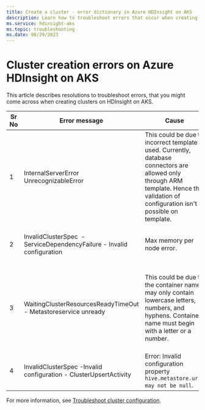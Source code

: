 ```yaml
---
title: Create a cluster - error dictionary in Azure HDInsight on AKS
description: Learn how to troubleshoot errors that occur when creating Azure HDInsight on AKS clusters
ms.service: hdinsight-aks
ms.topic: troubleshooting
ms.date: 08/29/2023
---
```


# Cluster creation errors on Azure HDInsight on AKS

This article describes resolutions to troubleshoot errors, that you might come across when creating clusters on HDInsight on AKS.

|Sr No| Error message|Cause|Resolution|
|-|-|-|-|
|1|InternalServerError  UnrecognizableError|This could be due to incorrect template used. Currently, database connectors are allowed only through ARM template. Hence the validation of configuration isn't possible on template.|- | 
|2|InvalidClusterSpec  - ServiceDependencyFailure - Invalid configuration|Max memory per node error.| Refer the Max memory configurations [Property value types](https://trino.io/docs/current/admin/properties-resource-management.html#query-max-memory-per-node).|
|3|WaitingClusterResourcesReadyTimeOut - Metastoreservice unready|This could be due to the container name may only contain lowercase letters, numbers, and hyphens.  Container name must begin with a letter or a number.|Each hyphen must be preceded by and follow by a nonhyphen character. The name must also be between 3 and 63 characters long.|
|4|InvalidClusterSpec -Invalid configuration - ClusterUpsertActivity|Error: Invalid configuration property `hive.metastore.uri: may not be null`.|[Refer to the Hive connector documentation](https://trino.io/docs/current/connector/hive.html#connector-hive--page-root).

[comment]: <> (|5|InvalidClusterSpec ServiceDependencyFailure||Note to be provided in the documentation.|)

For more information, see [Troubleshoot cluster configuration](./trino/trino-config-troubleshoot.md).
